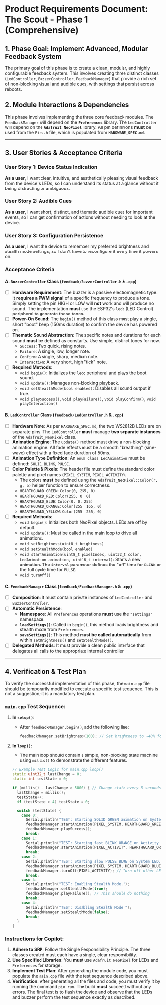 # Product Requirements Document: The Scout - Phase 1 (Comprehensive)

## 1. Phase Goal: Implement Advanced, Modular Feedback System

The primary goal of this phase is to create a clean, modular, and highly configurable feedback system. This involves creating three distinct classes (`LedController`, `BuzzerController`, `FeedbackManager`) that provide a rich set of non-blocking visual and audible cues, with settings that persist across reboots.

## 2. Module Interactions & Dependencies
This phase involves implementing the three core feedback modules. The `FeedbackManager` will depend on the **`Preferences`** library. The `LedController` will depend on the **`Adafruit NeoPixel`** library. All pin definitions **must** be used from the `Pins.h` file, which is populated from **`HARDWARE_SPEC.md`**.

---

## 3. User Stories & Acceptance Criteria

### User Story 1: Device Status Indication
**As a user**, I want clear, intuitive, and aesthetically pleasing visual feedback from the device's LEDs, so I can understand its status at a glance without it being distracting or ambiguous.

### User Story 2: Audible Cues
**As a user**, I want short, distinct, and thematic audible cues for important events, so I can get confirmation of actions without needing to look at the device.

### User Story 3: Configuration Persistence
**As a user**, I want the device to remember my preferred brightness and stealth mode settings, so I don't have to reconfigure it every time it powers on.

### Acceptance Criteria

#### A. `BuzzerController` Class (`feedback/BuzzerController.h` & `.cpp`)
* [ ] **Hardware Requirement**: The buzzer is a passive electromagnetic type. It **requires a PWM signal** of a specific frequency to produce a tone. Simply setting the pin HIGH or LOW will **not** work and will produce no sound. The implementation **must** use the ESP32's `ledc` (LED Control) peripheral to generate these tones.
* [ ] **Power-On Sound**: The `begin()` method of this class must play a single, short "boot" beep (150ms duration) to confirm the device has powered on.
* [ ] **Thematic Sound Abstraction**: The specific notes and durations for each sound **must** be defined as constants. Use simple, distinct tones for now.
    * `Success`: Two quick, rising notes.
    * `Failure`: A single, low, longer note.
    * `Confirm`: A single, sharp, medium note.
    * `Interaction`: A very short, high "tick" note.
* [ ] **Required Methods**:
    * `void begin()`: Initializes the `ledc` peripheral and plays the boot sound.
    * `void update()`: Manages non-blocking playback.
    * `void setStealthMode(bool enabled)`: Disables all sound output if true.
    * `void playSuccess()`, `void playFailure()`, `void playConfirm()`, `void playInteraction()`

#### B. `LedController` Class (`feedback/LedController.h` & `.cpp`)
* [ ] **Hardware Note**: As per `HARDWARE_SPEC.md`, the two WS2812B LEDs are on separate pins. The `LedController` **must** manage **two separate instances** of the `Adafruit_NeoPixel` class.
* [ ] **Animation Engine**: The `update()` method must drive a non-blocking animation engine. All fade effects must be a smooth "breathing" (sine-wave) effect with a fixed fade duration of 50ms.
* [ ] **Animation Type Definition**: An `enum class LedAnimation` must be defined: `SOLID`, `BLINK`, `PULSE`.
* [ ] **Color Palette & Pixels**: The header file must define the standard color palette and pixel names (`PIXEL_SYSTEM`, `PIXEL_ACTIVITY`).
    * The colors **must** be defined using the `Adafruit_NeoPixel::Color(r, g, b)` helper function to ensure correctness.
    * `HEARTHGUARD_GREEN`: `Color(0, 255, 0)`
    * `HEARTHGUARD_RED`: `Color(255, 0, 0)`
    * `HEARTHGUARD_BLUE`: `Color(0, 0, 255)`
    * `HEARTHGUARD_ORANGE`: `Color(255, 165, 0)`
    * `HEARTHGUARD_YELLOW`: `Color(255, 255, 0)`
* [ ] **Required Methods**:
    * `void begin()`: Initializes both NeoPixel objects. LEDs are off by default.
    * `void update()`: Must be called in the main loop to drive all animations.
    * `void setBrightness(uint8_t brightness)`
    * `void setStealthMode(bool enabled)`
    * `void startAnimation(uint8_t pixelIndex, uint32_t color, LedAnimation animation, uint16_t interval)`: Starts a new animation. The `interval` parameter defines the "off" time for `BLINK` or the full cycle time for `PULSE`.
    * `void turnOff()`

#### C. `FeedbackManager` Class (`feedback/FeedbackManager.h` & `.cpp`)
* [ ] **Composition**: It must contain private instances of `LedController` and `BuzzerController`.
* [ ] **Automatic Persistence**:
    * **Namespace**: All `Preferences` operations **must** use the `"settings"` namespace.
    * **`loadSettings()`**: Called in `begin()`, this method loads brightness and stealth mode from `Preferences`.
    * **`saveSettings()`**: This method **must be called automatically** from within `setBrightness()` and `setStealthMode()`.
* [ ] **Delegated Methods**: It must provide a clean public interface that delegates all calls to the appropriate internal controller.

---

## 4. Verification & Test Plan

To verify the successful implementation of this phase, the `main.cpp` file should be temporarily modified to execute a specific test sequence. This is not a suggestion; it is a mandatory test plan.

### `main.cpp` Test Sequence:
1.  **In `setup()`**:
    * After `feedbackManager.begin()`, add the following line:
      ```cpp
      feedbackManager.setBrightness(100); // Set brightness to ~40% for testing
      ```
2.  **In `loop()`**:
    * The main loop should contain a simple, non-blocking state machine using `millis()` to demonstrate the different features.

    ```cpp
    // Example Test Logic for main.cpp loop()
    static uint32_t lastChange = 0;
    static int testState = 0;

    if (millis() - lastChange > 5000) { // Change state every 5 seconds
      lastChange = millis();
      testState++;
      if (testState > 4) testState = 0;

      switch (testState) {
        case 0:
          Serial.println("TEST: Starting SOLID GREEN animation on System LED.");
          feedbackManager.startAnimation(PIXEL_SYSTEM, HEARTHGUARD_GREEN, LedAnimation::SOLID, 0);
          feedbackManager.playSuccess();
          break;
        case 1:
          Serial.println("TEST: Starting fast BLINK ORANGE on Activity LED.");
          feedbackManager.startAnimation(PIXEL_ACTIVITY, HEARTHGUARD_ORANGE, LedAnimation::BLINK, 200);
          break;
        case 2:
          Serial.println("TEST: Starting slow PULSE BLUE on System LED.");
          feedbackManager.startAnimation(PIXEL_SYSTEM, HEARTHGUARD_BLUE, LedAnimation::PULSE, 2000);
          feedbackManager.turnOff(PIXEL_ACTIVITY); // Turn off other LED
          break;
        case 3:
          Serial.println("TEST: Enabling Stealth Mode.");
          feedbackManager.setStealthMode(true);
          feedbackManager.playFailure(); // This should do nothing
          break;
        case 4:
          Serial.println("TEST: Disabling Stealth Mode.");
          feedbackManager.setStealthMode(false);
          break;
      }
    }
    ```

### Instructions for Copilot:
1.  **Adhere to SRP**: Follow the Single Responsibility Principle. The three classes created must each have a single, clear responsibility.
2.  **Use Specified Libraries**: You **must** use `Adafruit NeoPixel` for LEDs and `Preferences` for storage.
3.  **Implement Test Plan**: After generating the module code, you must populate the `main.cpp` file with the test sequence described above.
4.  **Verification**: After generating all the files and code, you must verify it by running the command `pio run`. The build **must** succeed without any errors. The final test is to flash the device and observe that the LEDs and buzzer perform the test sequence exactly as described.